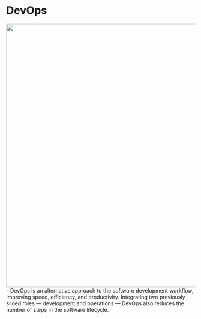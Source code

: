 # DevOps
 
 <img src="https://www.mobilise.cloud/wp-content/uploads/2019/12/what-is-devsecops.png" width="700">
 - DevOps is an alternative approach to the software development workflow, improving speed, efficiency, and productivity. Integrating two previously siloed roles — development and operations — DevOps also reduces the number of steps in the software lifecycle.
 
 
 
 